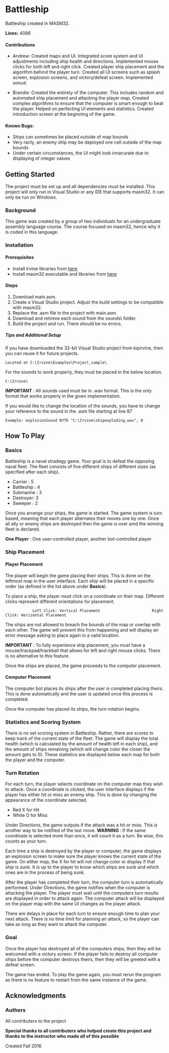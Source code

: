 # Battleship
Battleship created in MASM32.

**Lines:** 4086
#### Contributions

* Andrew: Created maps and UI. Integrated score system and UI adjustments including ship health and directions. Implemented mouse clicks for both left and right click. Created player ship placement and the algorithm behind the player turn. Created all UI screens such as splash screen, explosion screens, and victory/defeat screen. Implemented sonud.

* Brandie: Created the entirety of the computer. This includes random and automated ship placement and attacking the player map. Created complex algorithms to ensure that the computer is smart enough to beat the player. Helped on perfecting UI elements and statistics. Created introduction screen at the beginning of the game.

#### Known Bugs: 

* Ships can sometimes be placed outside of map bounds
* Very rarily, an enemy ship may be deployed one cell outside of the map bounds
* Under certain circumstances, the UI might look innacurate due to displaying of integer values

## Getting Started

The project must be set up and all dependencies must be installed. This project will only run in Visual Studio or any IDE that supports masm32. It can only be run on Windows.

### Background

This game was created by a group of two individuals for an undergraduate assembly language course. The course focused on masm32, hence why it is coded in this language. 

### Installation

#### Prerequisites

* Install Irvine libraries from [here](http://kipirvine.com/asm/examples/)
* Install masm32 executable and libraries from [here](http://www.masm32.com/download.htm)

#### Steps

1. Download main.asm.
2. Create a Visual Studio project. Adjust the build settings to be compatible with masm32.
3. Replace the .asm file in the project with main.asm.
4. Download and retireve each sound from the sounds\ folder.
5. Build the project and run. There should be no errors.

##### Tips and Additional Setup

If you have downloaded the 32-bit Visual Studio project from kipirvine, then you can reuse
it for future projects.
```
Located at C:\Irvine\Examples\Project_sample\
```

For the sounds to work properly, they must be placed in the below location.
```
C:\Irvine\
```
**IMPORTANT** : All sounds used must be in .wav format. This is the only format that
works properly in the given implementation.

If you would like to change the location of the sounds, you have to change your reference to the
sound in the .asm file starting at line 87
```
Example: explosionSound BYTE "C:\Irvine\shipexploding.wav", 0
```

## How To Play

### Basics

Battleship is a naval stradegy game. Your goal is to defeat the opposing naval fleet. The fleet consists of five different ships of different sizes (as specified after each ship).
 
 * Carrier : 5
 * Battleship : 4
 * Submarine : 3
 * Destroyer: 3
 * Sweeper : 2
 
Once you arrange your ships, the game is started. The game system is turn based, meaning that each player alternates their moves one by one. Once all ally or enemy ships are destroyed then the game is over amd the winning fleet is declared.

**One Player** : One user-controlled player, another bot-controlled player

### Ship Placement

#### Player Placement

The player will begin the game placing their ships. This is done on the leftmost map in the user interface. Each ship will be placed in a specific order (as defined in the list above under **Basics**).

To place a ship, the player must click on a coordinate on their map. Different clicks represent different orientations for placement.
```
            Left Click: Vertical Placement                       Right Click: Horizontal Placement
```
The ships are not allowed to breach the bounds of the map or overlap with each other. The game will prevent this from happening and will display an error message asking to place again in a valid location.

**IMPORTANT** : To fully experience ship placement, you must have a mouse/trackpad/trackball that allows for left and right mouse clicks. There is no alternative to this feature.

Once the ships are placed, the game proceeds to the computer placement.

#### Computer Placement

The computer bot places its ships after the user is completed placing theirs. This is done automatically and the user is updated once this process is completed.

Once the computer has placed its ships, the turn rotation begins.

### Statistics and Scoring System

There is no set scoring system in Battleship. Rather, there are scores to keep track of the current state of the fleet. The game will display the total health (which is calculated by the amount of health left in each ship), and the amount of ships remaining (which will change color the closer the amount gets to 0). These statistics are displayed below each map for both the player and the computer. 

### Turn Rotation

For each turn, the player selects coordinate on the computer map they wish to attack. Once a coordinate is clicked, the user interface displays if the player has either hit or miss an enemy ship. This is done by changing the appearance of the coordinate selected.

 * Red X for Hit
 * White O for Miss
 
Under Directions, the game outputs if the attack was a hit or miss. This is another way to be notified of the last move.
**WARNING** : If the same coordinate is selected more than once, it will count it as a turn. Be wise, this counts as your turn.

Each time a ship is destroyed by the player or computer, the game displays an explosion screen to make sure the player knows the current state of the game. On either map, the X for hit will not change color or display if that ship is sunk. It is up to the player to know which ships are sunk and which ones are in the process of being sunk.

After the player has completed their turn, the computer turn is automatically performed. Under Directions, the game notifies when the computer is attacking the player. The player must wait until the computers turn results are displayed in order to attack again. The computer attack will be displayed on the player map with the same UI changes as the player attack.

There are delays in place for each turn to ensure enough time to plan your next attack. There is no time limit for planning an attack, so the player can take as long as they want to attack the computer.

### Goal

Once the player has destroyed all of the computers ships, then they will be welcomed with a victory screen. If the player fails to destroy all computer ships before the computer destroys theirs, then they will be greeted with a defeat screen.

The game has ended. To play the game again, you must rerun the program as there is no feature to restart from the same instance of the game.

## Acknowledgments

### Authors

All contributers to the project

**Special thanks to all contributers who helped create this project and thanks to the instructor who made all of this possible**

Created Fall 2016
